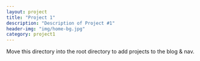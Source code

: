 ```yaml
---
layout: project
title: "Project 1"
description: "Description of Project #1"
header-img: "img/home-bg.jpg"
category: project1
---
```


Move this directory into the root directory to add projects to the blog & nav.